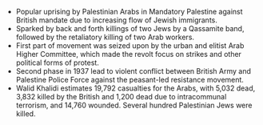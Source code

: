 - Popular uprising by Palestinian Arabs in Mandatory Palestine against British mandate due to increasing flow of Jewish immigrants.
- Sparked by back and forth killings of two Jews by a Qassamite band, followed by the retaliatory killing of two Arab workers.
- First part of movement was seized upon by the urban and elitist Arab Higher Committee, which made the revolt focus on strikes and other political forms of protest.
- Second phase in 1937 lead to violent conflict between British Army and Palestine Police Force against the peasant-led resistance movement.
- Walid Khalidi estimates 19,792 casualties for the Arabs, with 5,032 dead, 3,832 killed by the British and 1,200 dead due to intracommunal terrorism, and 14,760 wounded. Several hundred Palestinian Jews were killed.
#